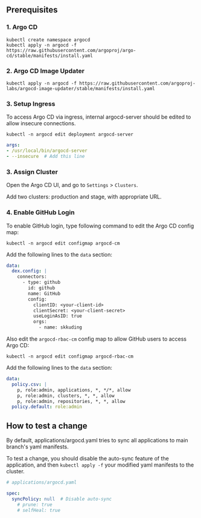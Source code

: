 ## Prerequisites

### 1. Argo CD

```
kubectl create namespace argocd
kubectl apply -n argocd -f https://raw.githubusercontent.com/argoproj/argo-cd/stable/manifests/install.yaml
```

### 2. Argo CD Image Updater

```
kubectl apply -n argocd -f https://raw.githubusercontent.com/argoproj-labs/argocd-image-updater/stable/manifests/install.yaml
```

### 3. Setup Ingress

To access Argo CD via ingress, internal argocd-server should be edited to allow insecure connections.

```
kubectl -n argocd edit deployment argocd-server
```

```yaml
args:
- /usr/local/bin/argocd-server
- --insecure  # Add this line
```

### 3. Assign Cluster

Open the Argo CD UI, and go to `Settings` > `Clusters`.

Add two clusters: production and stage, with appropriate URL.

### 4. Enable GitHub Login

To enable GitHub login, type following command to edit the Argo CD config map:

```
kubectl -n argocd edit configmap argocd-cm
```

Add the following lines to the `data` section:

```yaml
data:
  dex.config: |
    connectors:
      - type: github
        id: github
        name: GitHub
        config:
          clientID: <your-client-id>
          clientSecret: <your-client-secret>
          useLoginAsID: true
          orgs:
            - name: skkuding
```

Also edit the `argocd-rbac-cm` config map to allow GitHub users to access Argo CD:

```
kubectl -n argocd edit configmap argocd-rbac-cm
```

Add the following lines to the `data` section:

```yaml
data:
  policy.csv: |
    p, role:admin, applications, *, */*, allow
    p, role:admin, clusters, *, *, allow
    p, role:admin, repositories, *, *, allow
  policy.default: role:admin
```

## How to test a change

By default, applications/argocd.yaml tries to sync all applications to main branch's yaml manifests.

To test a change, you should disable the auto-sync feature of the application, and then `kubectl apply -f` your modified yaml manifests to the cluster.

```yaml
# applications/argocd.yaml

spec:
  syncPolicy: null  # Disable auto-sync
    # prune: true
    # selfHeal: true
```
